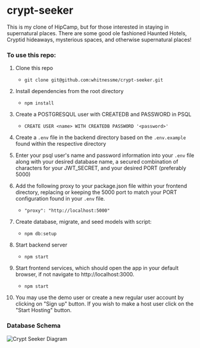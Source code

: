 # crypt-seeker

This is my clone of HipCamp, but for those interested in staying in supernatural places. There are some good ole fashioned Haunted Hotels, Cryptid hideaways, mysterious spaces, and otherwise supernatural places!

### To use this repo:

1. Clone this repo
    * `git clone git@github.com:whitnessme/crypt-seeker.git`

2. Install dependencies from the root directory
    * `npm install`

3. Create a POSTGRESQUL user with CREATEDB and PASSWORD in PSQL
    * `CREATE USER <name> WITH CREATEDB PASSWORD '<password>'`

4. Create a `.env` file in the backend directory based on the `.env.example` found within the respective directory

5. Enter your psql user's name and password information into your `.env` file along with your desired database name, a secured combination of characters for your JWT_SECRET, and your desired PORT (preferably 5000)

6. Add the following proxy to your package.json file within your frontend directory, replacing or keeping the 5000 port to match your PORT configuration found in your `.env` file.
    * `"proxy": "http://localhost:5000"`

7. Create database, migrate, and seed models with script:
    * `npm db:setup`
    
8. Start backend server
    * `npm start`
    
9. Start frontend services, which should open the app in your default browser, if not navigate to http://localhost:3000.
    * `npm start`
    
10. You may use the demo user or create a new regular user account by clicking on "Sign up" button. If you wish to make a host user click on the "Start Hosting" button.

### Database Schema

![Crypt Seeker Diagram](https://github.com/whitnessme/crypt-seeker/blob/fa8fd30e73e6ff0453c1f6e7a7a4761f15c93636/frontend/public/images/diagram_CS_solo_react.png)
